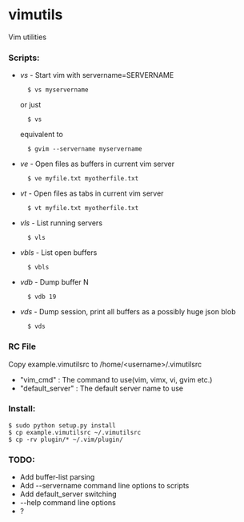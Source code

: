 vimutils
========

Vim utilities

### Scripts:

+ *vs* - Start vim with servername=SERVERNAME
        
        $ vs myservername

    or just

        $ vs

    equivalent to

        $ gvim --servername myservername


+ *ve* - Open files as buffers in current vim server

        $ ve myfile.txt myotherfile.txt 

+ *vt* - Open files as tabs in current vim server
        
        $ vt myfile.txt myotherfile.txt

+ *vls* - List running servers
    
        $ vls

+ *vbls* - List open buffers

        $ vbls

+ *vdb* - Dump buffer N

        $ vdb 19

+ *vds* - Dump session, print all buffers as a possibly huge json blob

        $ vds



### RC File

Copy example.vimutilsrc to /home/<username\>/.vimutilsrc

+ "vim_cmd" : The command to use(vim, vimx, vi, gvim etc.)
+ "default_server" : The default server name to use



### Install:
    
    $ sudo python setup.py install
    $ cp example.vimutilsrc ~/.vimutilsrc
    $ cp -rv plugin/* ~/.vim/plugin/



### TODO:
+ Add buffer-list parsing
+ Add --servername command line options to scripts
+ Add default_server switching
+ --help command line options
+ ?
